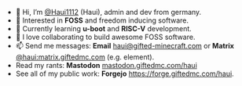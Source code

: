 - 👋 Hi, I’m [@Haui1112](https://github.com/Haui1112) (Haui), admin and dev from germany.
- 👀 Interested in **FOSS** and freedom inducing software.
- 🌱 Currently learning **u-boot** and **RISC-V** development.
- 💞️ I love collaborating to build awesome FOSS software.
- 📫 Send me messages: **Email** haui@gifted-minecraft.com or **Matrix** [@haui:matrix.giftedmc.com](https://matrix.to/#/@haui:matrix.giftedmc.com) (e.g. element).
- Read my rants: **Mastodon** [mastodon.giftedmc.com/haui](https://mastodon.giftedmc.com/@haui)
- See all of my public work: **Forgejo** https://forge.giftedmc.com/haui.

<!---
Haui1112/Haui1112 is a ✨ special ✨ repository because its `README.md` (this file) appears on your GitHub profile.
You can click the Preview link to take a look at your changes.
--->
